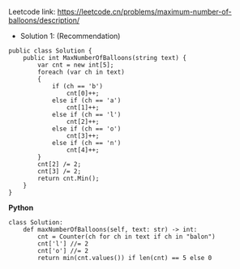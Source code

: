 Leetcode link: https://leetcode.cn/problems/maximum-number-of-balloons/description/ 

- Solution 1: (Recommendation)
```
public class Solution {
    public int MaxNumberOfBalloons(string text) {
        var cnt = new int[5];
        foreach (var ch in text)
        {
            if (ch == 'b')
                cnt[0]++;
            else if (ch == 'a')
                cnt[1]++;
            else if (ch == 'l')
                cnt[2]++;
            else if (ch == 'o')
                cnt[3]++;
            else if (ch == 'n')
                cnt[4]++;
        }
        cnt[2] /= 2;
        cnt[3] /= 2;
        return cnt.Min();
    }
}
```
**Python**
```
class Solution:
    def maxNumberOfBalloons(self, text: str) -> int:
        cnt = Counter(ch for ch in text if ch in "balon")
        cnt['l'] //= 2
        cnt['o'] //= 2
        return min(cnt.values()) if len(cnt) == 5 else 0
        
```
